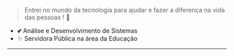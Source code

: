 
> Entrei no mundo da tecnologia para ajudar e fazer a diferença na vida das pessoas ! 💜</p>
- 💕 Análise e Desenvolvimento de Sistemas <br/>
- ✨ Servidora Pública na área da Educação 
------------ 
